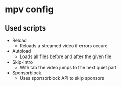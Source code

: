 # mpv config
## Used scripts
- Reload
    - Reloads a streamed video if errors occure
- Autoload
    - Loads all files before and after the given file
- Skip-Intro
    - With tab the video jumps to the next quiet part
- Sponsorblock
    - Uses sponsorblock API to skip sponsors
